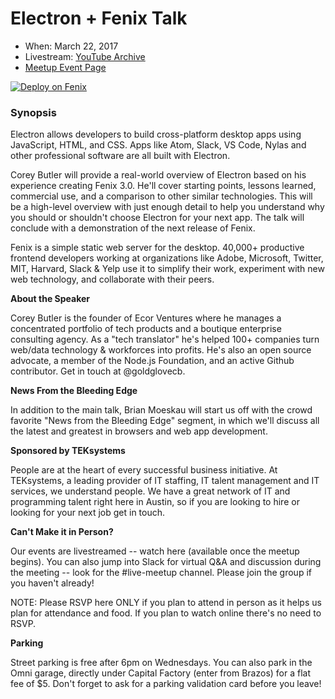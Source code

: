 # Electron + Fenix Talk

- When: March 22, 2017
- Livestream: [YouTube Archive](https://www.youtube.com/results?search_query=bleeding+edge+web)
- [Meetup Event Page](https://www.meetup.com/bleeding-edge-web/events/238430935/)

[![Deploy on Fenix](https://cdn.author.io/fenix/smallbadge.png)](https://goo.gl/6LdPZw)

### Synopsis

Electron allows developers to build cross-platform desktop apps using JavaScript, HTML, and CSS. Apps like Atom, Slack, VS Code, Nylas and other professional software are all built with Electron.

Corey Butler will provide a real-world overview of Electron based on his experience creating Fenix 3.0. He'll cover starting points, lessons learned, commercial use, and a comparison to other similar technologies. This will be a high-level overview with just enough detail to help you understand why you should or shouldn't choose Electron for your next app. The talk will conclude with a demonstration of the next release of Fenix.

Fenix is a simple static web server for the desktop. 40,000+ productive frontend developers working at organizations like Adobe, Microsoft, Twitter, MIT, Harvard, Slack & Yelp use it to simplify their work, experiment with new web technology, and collaborate with their peers.

**About the Speaker**

Corey Butler is the founder of Ecor Ventures where he manages a concentrated portfolio of tech products and a boutique enterprise consulting agency. As a "tech translator" he's helped 100+ companies turn web/data technology & workforces into profits. He's also an open source advocate, a member of the Node.js Foundation, and an active Github contributor. Get in touch at @goldglovecb.

**News From the Bleeding Edge**

In addition to the main talk, Brian Moeskau will start us off with the crowd favorite "News from the Bleeding Edge" segment, in which we'll discuss all the latest and greatest in browsers and web app development.

**Sponsored by TEKsystems**

People are at the heart of every successful business initiative. At TEKsystems, a leading provider of IT staffing, IT talent management and IT services, we understand people. We have a great network of IT and programming talent right here in Austin, so if you are looking to hire or looking for your next job get in touch.

**Can't Make it in Person?**

Our events are livestreamed -- watch here (available once the meetup begins). You can also jump into Slack for virtual Q&A and discussion during the meeting -- look for the #live-meetup channel. Please join the group if you haven't already!

NOTE: Please RSVP here ONLY if you plan to attend in person as it helps us plan for attendance and food. If you plan to watch online there's no need to RSVP.

**Parking**

Street parking is free after 6pm on Wednesdays. You can also park in the Omni garage, directly under Capital Factory (enter from Brazos) for a flat fee of $5. Don't forget to ask for a parking validation card before you leave!
